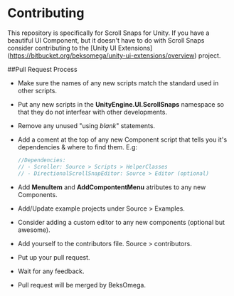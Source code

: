 # Contributing

This repository is specifically for Scroll Snaps for Unity. If you have a beautiful UI Component,
but it doesn't have to do with Scroll Snaps consider contributing to the [Unity UI Extensions] (https://bitbucket.org/beksomega/unity-ui-extensions/overview) project.

##Pull Request Process

* Make sure the names of any new scripts match the standard used in other scripts.
* Put any new scripts in the **UnityEngine.UI.ScrollSnaps** namespace so that they do not interfear with other developments.
* Remove any unused "using *blank*" statements.
* Add a coment at the top of any new Component script that tells you it's dependencies & where to find them. E.g:

	```C#
	//Dependencies:
	// - Scroller: Source > Scripts > HelperClasses
	// - DirectionalScrollSnapEditor: Source > Editor (optional)
	```

* Add **MenuItem** and **AddCompontentMenu** atributes to any new Components.
* Add/Update example projects under Source > Examples.
* Consider adding a custom editor to any new components (optional but awesome).
* Add yourself to the contributors file. Source > contributors.
* Put up your pull request.
* Wait for any feedback.
* Pull request will be merged by BeksOmega.